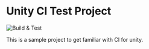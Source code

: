 # Unity CI Test Project

![Build & Test](https://github.com/ImInfenix/UnityCI_TestProject/workflows/Unity%20CI/badge.svg?branch=main)

This is a sample project to get familiar with CI for unity.